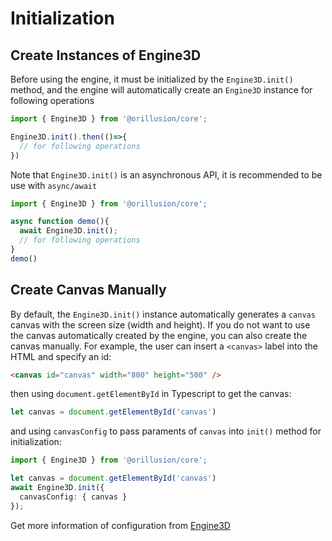 # Initialization
## Create Instances of Engine3D 
Before using the engine, it must be initialized by the `Engine3D.init()` method, and the engine will automatically create an `Engine3D` instance for following operations
```ts
import { Engine3D } from '@orillusion/core';

Engine3D.init().then(()=>{
  // for following operations
})
```
Note that `Engine3D.init()` is an asynchronous API, it is recommended to be use with `async/await`

```ts
import { Engine3D } from '@orillusion/core';

async function demo(){
  await Engine3D.init();
  // for following operations
}
demo()
```

## Create Canvas Manually
By default, the `Engine3D.init()` instance automatically generates a `canvas` canvas with the screen size (width and height). If you do not want to use the canvas automatically created by the engine, you can also create the canvas manually.
For example, the user can insert a `<canvas>` label into the HTML and specify an id:
```html
<canvas id="canvas" width="800" height="500" />
```

then using `document.getElementById`  in Typescript to get the canvas:
```ts
let canvas = document.getElementById('canvas')
```

and using `canvasConfig` to pass paraments of `canvas` into `init()` method for initialization:
```ts
import { Engine3D } from '@orillusion/core';

let canvas = document.getElementById('canvas')
await Engine3D.init({
  canvasConfig: { canvas }
});
```

Get more information of configuration from [Engine3D](/guide/core/engine)

